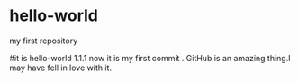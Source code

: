 # hello-world
my first repository


#it is hello-world 1.1.1
now it is my first commit .
GitHub is an amazing thing.I may have fell in love with it.
